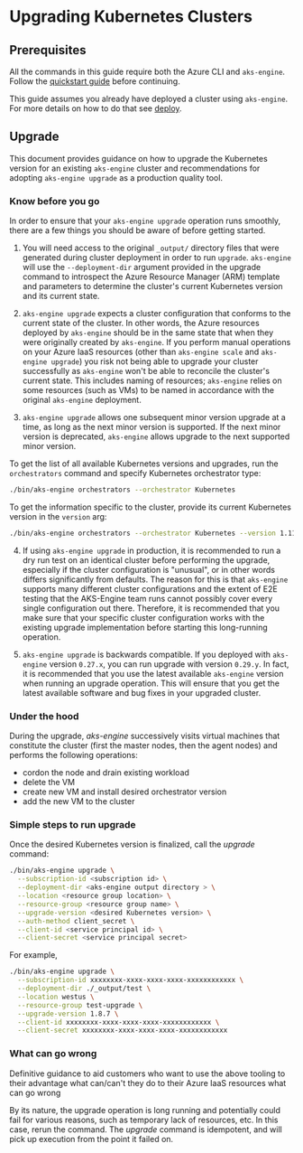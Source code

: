 # Upgrading Kubernetes Clusters

## Prerequisites

All the commands in this guide require both the Azure CLI and `aks-engine`. Follow the [quickstart guide](../tutorials/quickstart.md) before continuing.

This guide assumes you already have deployed a cluster using `aks-engine`. For more details on how to do that see [deploy](../tutorials/deploy.md).

## Upgrade

This document provides guidance on how to upgrade the Kubernetes version for an existing `aks-engine` cluster and recommendations for adopting `aks-engine upgrade` as a production quality tool.

### Know before you go

In order to ensure that your `aks-engine upgrade` operation runs smoothly, there are a few things you should be aware of before getting started.

1) You will need access to the original `_output/` directory files that were generated during cluster deployment in order to run `upgrade`.  `aks-engine` will use the `--deployment-dir` argument provided in the upgrade command to introspect the Azure Resource Manager (ARM) template and parameters to determine the cluster's current Kubernetes version and its current state.

2) `aks-engine upgrade` expects a cluster configuration that conforms to the current state of the cluster. In other words, the Azure resources deployed by `aks-engine` should be in the same state that when they were originally created by `aks-engine`. If you perform manual operations on your Azure IaaS resources (other than `aks-engine scale` and `aks-engine upgrade`) you risk not being able to upgrade your cluster successfully as `aks-engine` won't be able to reconcile the cluster's current state. This includes naming of resources; `aks-engine` relies on some resources (such as VMs) to be named in accordance with the original `aks-engine` deployment.

3) `aks-engine upgrade` allows one subsequent minor version upgrade at a time, as long as the next minor version is supported. If the next minor version is deprecated, `aks-engine` allows upgrade to the next supported minor version.

To get the list of all available Kubernetes versions and upgrades, run the `orchestrators` command and specify Kubernetes orchestrator type:

```bash
./bin/aks-engine orchestrators --orchestrator Kubernetes
```

To get the information specific to the cluster, provide its current Kubernetes version in the `version` arg:
```bash
./bin/aks-engine orchestrators --orchestrator Kubernetes --version 1.11.5
```

4) If using `aks-engine upgrade` in production, it is recommended to run a dry run test on an identical cluster before performing the upgrade, especially if the cluster configuration is "unusual", or in other words differs significantly from defaults. The reason for this is that `aks-engine` supports many different cluster configurations and the extent of E2E testing that the AKS-Engine team runs cannot possibly cover every single configuration out there. Therefore, it is recommended that you make sure that your specific cluster configuration works with the existing upgrade implementation before starting this long-running operation.

5) `aks-engine upgrade` is backwards compatible. If you deployed with `aks-engine` version `0.27.x`, you can run upgrade with version `0.29.y`. In fact, it is recommended that you use the latest available `aks-engine` version when running an upgrade operation. This will ensure that you get the latest available software and bug fixes in your upgraded cluster.

### Under the hood

During the upgrade, *aks-engine* successively visits virtual machines that constitute the cluster (first the master nodes, then the agent nodes) and performs the following operations:
 - cordon the node and drain existing workload
 - delete the VM
 - create new VM and install desired orchestrator version
 - add the new VM to the cluster


### Simple steps to run upgrade

Once the desired Kubernetes version is finalized, call the *upgrade* command:
```bash
./bin/aks-engine upgrade \
  --subscription-id <subscription id> \
  --deployment-dir <aks-engine output directory > \
  --location <resource group location> \
  --resource-group <resource group name> \
  --upgrade-version <desired Kubernetes version> \
  --auth-method client_secret \
  --client-id <service principal id> \
  --client-secret <service principal secret>
```
For example,
```bash
./bin/aks-engine upgrade \
  --subscription-id xxxxxxxx-xxxx-xxxx-xxxx-xxxxxxxxxxxx \
  --deployment-dir ./_output/test \
  --location westus \
  --resource-group test-upgrade \
  --upgrade-version 1.8.7 \
  --client-id xxxxxxxx-xxxx-xxxx-xxxx-xxxxxxxxxxxx \
  --client-secret xxxxxxxx-xxxx-xxxx-xxxx-xxxxxxxxxxxx
```



### What can go wrong

Definitive guidance to aid customers who want to use the above tooling to their advantage
what can/can't they do to their Azure IaaS resources
what can go wrong


By its nature, the upgrade operation is long running and potentially could fail for various reasons, such as temporary lack of resources, etc. In this case, rerun the command. The *upgrade* command is idempotent, and will pick up execution from the point it failed on.